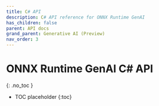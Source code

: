 ```yaml
---
title: C# API
description: C# API reference for ONNX Runtime GenAI
has_children: false
parent: API docs
grand_parent: Generative AI (Preview)
nav_order: 3
---
```


# ONNX Runtime GenAI C# API
{: .no_toc }

* TOC placeholder
{:toc}
